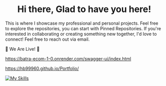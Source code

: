 <h1 align="center">Hi there, Glad to have you here!</h1>
<p>This is where I showcase my professional and personal projects. Feel free to explore the repositories, you can start with Pinned Repositories. If you're interested in collaborating or creating something new together, I'd love to connect! Feel free to reach out via email.</p>

🎉 We Are Live! 🎉

https://batra-ecom-1-0.onrender.com/swagger-ui/index.html 

https://hb99960.github.io/Portfolio/


[![My Skills](https://skillicons.dev/icons?i=js,java,python,mysql,spring,react,mongodb,nodejs,expressjs,androidstudio,aws)](https://skillicons.dev)




